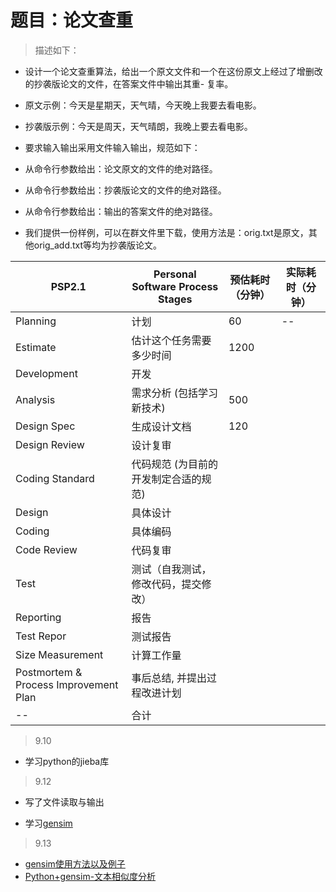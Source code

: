 # 题目：论文查重

> 描述如下：

- 设计一个论文查重算法，给出一个原文文件和一个在这份原文上经过了增删改的抄袭版论文的文件，在答案文件中输出其重- 复率。

- 原文示例：今天是星期天，天气晴，今天晚上我要去看电影。
- 抄袭版示例：今天是周天，天气晴朗，我晚上要去看电影。
- 要求输入输出采用文件输入输出，规范如下：

- 从命令行参数给出：论文原文的文件的绝对路径。
- 从命令行参数给出：抄袭版论文的文件的绝对路径。
- 从命令行参数给出：输出的答案文件的绝对路径。
- 我们提供一份样例，可以在群文件里下载，使用方法是：orig.txt是原文，其他orig_add.txt等均为抄袭版论文。



|PSP2.1|Personal Software Process Stages|预估耗时（分钟）|实际耗时（分钟）|
|--|--|--|--|
|Planning|计划|60|--|
|Estimate|估计这个任务需要多少时间|1200|
|Development|开发|
|Analysis|需求分析 (包括学习新技术)|500|
|Design Spec|生成设计文档|120
|Design Review| 设计复审|
|Coding Standard|代码规范 (为目前的开发制定合适的规范)|
|Design|具体设计|
|Coding|具体编码|
|Code Review|代码复审|
|Test|测试（自我测试，修改代码，提交修改）|
|Reporting|报告|
|Test Repor|测试报告|
|Size Measurement|计算工作量|
|Postmortem & Process Improvement Plan|事后总结, 并提出过程改进计划|
|--|合计|

> 9.10
- 学习python的jieba库 
> 9.12
- 写了文件读取与输出

- 学习[gensim](https://gensim.apachecn.org/#/blog/Introduction/README)

> 9.13
- [gensim使用方法以及例子](https://blog.csdn.net/u014595019/article/details/52218249/?biz_id=102&utm_term=corpora.Dictionary.save&utm_medium=distribute.pc_search_result.none-task-blog-2~all~sobaiduweb~default-9-52218249&spm=1018.2118.3001.4187)
- [Python+gensim-文本相似度分析](https://blog.csdn.net/Yellow_python/article/details/81021142?ops_request_misc=%257B%2522request%255Fid%2522%253A%2522160000659919724835847152%2522%252C%2522scm%2522%253A%252220140713.130102334..%2522%257D&request_id=160000659919724835847152&biz_id=0&utm_medium=distribute.pc_search_result.none-task-blog-2~all~first_rank_v2~rank_v28-2-81021142.pc_first_rank_v2_rank_v28&utm_term=similarities.SparseMatrixSimil&spm=1018.2118.3001.4187)